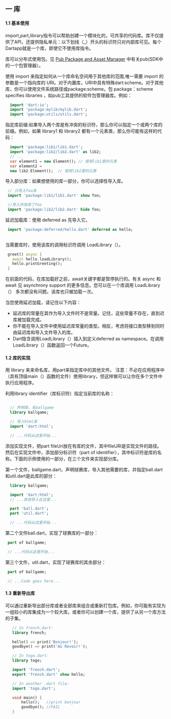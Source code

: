 ## 一 库

#### 1.1 基本使用

import,part,library指令可以帮助创建一个模块化的，可共享的代码库。库不仅提供了API，还提供隐私单元：以下划线（_）开头的标识符只对内部库可见。每个Dartapp就是一个库，即使它不使用库指令。  

库可以分布式使用包。见 [Pub Package and Asset Manager](https://www.dartlang.org/tools/pub/) 中有关pub(SDK中的一个包管理器）。  

使用 import 来指定如何从一个库命名空间用于其他库的范围,唯一需要 import 的参数是一个指向库的 URI。对于内置库，URI中具有特殊dart:scheme。对于其他库，你可以使用文件系统路径或package:scheme。包 package：scheme specifies libraries ，如pub工具提供的软件包管理器库。例如：
```dart
  import 'dart:io';
  import 'package:mylib/mylib.dart';
  import 'package:utils/utils.dart';
```

指定库前缀:如果导入两个库是有冲突的标识符，那么你可以指定一个或两个库的前缀。例如，如果 library1 和 library2 都有一个元素类，那么你可能有这样的代码：
```dart
  import 'package:lib1/lib1.dart';
  import 'package:lib2/lib2.dart' as lib2;
  // ...
  var element1 = new Element(); // 使用lib1里的元素
  var element2 =
  new lib2.Element();  // 使用lib2里的元素

```

导入部分库：如果想使用的库一部分，你可以选择性导入库。
```dart
 // 只导入foo库
 import 'package:lib1/lib1.dart' show foo;

 //导入所有除了foo
 import 'package:lib2/lib2.dart' hide foo;
```

延迟加载库：使用 deferred as 先导入它。
```dart
 import 'package:deferred/hello.dart' deferred as hello;
 
```

当需要库时，使用该库的调用标识符调用 LoadLibrary（）。
```dart
 greet() async {
   await hello.loadLibrary();
   hello.printGreeting();
 }

```

在前面的代码，在库加载好之前，await关键字都是暂停执行的。有关 async 和 await 见 asynchrony support 的更多信息。您可以在一个库调用 LoadLibrary（） 多次都没有问题。该库也只被加载一次。

当您使用延迟加载，请记住以下内容：
- 延迟库的常量在其作为导入文件时不是常量。记住，这些常量不存在，直到迟库被加载完成。
- 你不能在导入文件中使用延迟库常量的类型。相反，考虑将接口类型移到同时由延迟库和导入文件导入的库。
- Dart隐含调用LoadLibrary（）插入到定义deferred as namespace。在调用LoadLibrary（）函数返回一个Future。

#### 1.2 库的实现

用 library 来来命名库，用part来指定库中的其他文件。 注意：不必在应用程序中（具有顶级main（）函数的文件）使用library，但这样做可以让你在多个文件中执行应用程序。

利用library identifier（库标识符）指定当前库的名称：
```dart

  // 声明库，名ballgame
  library ballgame;

  // 导入html库
  import 'dart:html';

  // ...代码从这里开始... 

```

添加实现文件，把part fileUri放在有库的文件，其中fileURI是实现文件的路径。然后在实现文件中，添加部分标识符（part of identifier），其中标识符是库的名称。下面的示例使用的一部分，在三个文件来实现部分库。  

第一个文件，ballgame.dart，声明球赛库，导入其他需要的库，并指定ball.dart和util.dart是此库的部分：
```dart
  library ballgame;

  import 'dart:html';
  // ...其他导入在这里...

  part 'ball.dart';
  part 'util.dart';

  // ...代码从这里开始...

```

第二个文件ball.dart，实现了球赛库的一部分：
```dart
 part of ballgame;

 // ...代码从这里开始...

```

第三个文件，util.dart，实现了球赛库的其余部分：
```dart
 part of ballgame;

 // ...Code goes here...

```

#### 1.3 重新导出库
可以通过重新导出部分库或者全部库来组合或重新打包库。例如，你可能有实现为一组较小的库集成为一个较大库。或者你可以创建一个库，提供了从另一个库方法的子集。

```dart
   // In french.dart:
   library french;

   hello() => print('Bonjour!');
   goodbye() => print('Au Revoir!');

   // In togo.dart:
   library togo;

   import 'french.dart';
   export 'french.dart' show hello;

   // In another .dart file:
   import 'togo.dart';

   void main() {
       hello();   //print bonjour
       goodbye(); //FAIL
   }
  
```
